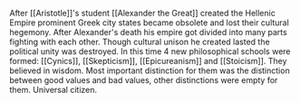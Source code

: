 After [[Aristotle]]'s student [[Alexander the Great]] created the Hellenic Empire prominent Greek city states became obsolete and lost their cultural hegemony. 
After Alexander's death his empire got divided into many parts fighting with each other. Though cultural unison he created lasted the political unity was destroyed. In this time 4 new philosophical schools were formed: [[Cynics]], [[Skepticism]], [[Epicureanism]] and [[Stoicism]].
They believed in wisdom. Most important distinction for them was the distinction between good values and bad values, other distinctions were empty for them. Universal citizen.